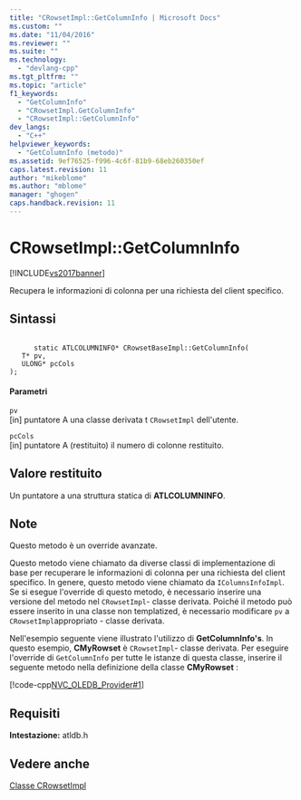 ```yaml
---
title: "CRowsetImpl::GetColumnInfo | Microsoft Docs"
ms.custom: ""
ms.date: "11/04/2016"
ms.reviewer: ""
ms.suite: ""
ms.technology: 
  - "devlang-cpp"
ms.tgt_pltfrm: ""
ms.topic: "article"
f1_keywords: 
  - "GetColumnInfo"
  - "CRowsetImpl.GetColumnInfo"
  - "CRowsetImpl::GetColumnInfo"
dev_langs: 
  - "C++"
helpviewer_keywords: 
  - "GetColumnInfo (metodo)"
ms.assetid: 9ef76525-f996-4c6f-81b9-68eb260350ef
caps.latest.revision: 11
author: "mikeblome"
ms.author: "mblome"
manager: "ghogen"
caps.handback.revision: 11
---
```

# CRowsetImpl::GetColumnInfo
[!INCLUDE[vs2017banner](../../assembler/inline/includes/vs2017banner.md)]

Recupera le informazioni di colonna per una richiesta del client specifico.  
  
## Sintassi  
  
```  
  
      static ATLCOLUMNINFO* CRowsetBaseImpl::GetColumnInfo(  
   T* pv,  
   ULONG* pcCols   
);  
```  
  
#### Parametri  
 `pv`  
 \[in\] puntatore A una classe derivata t `CRowsetImpl` dell'utente.  
  
 `pcCols`  
 \[in\] puntatore A \(restituito\) il numero di colonne restituito.  
  
## Valore restituito  
 Un puntatore a una struttura statica di **ATLCOLUMNINFO**.  
  
## Note  
 Questo metodo è un override avanzate.  
  
 Questo metodo viene chiamato da diverse classi di implementazione di base per recuperare le informazioni di colonna per una richiesta del client specifico.  In genere, questo metodo viene chiamato da `IColumnsInfoImpl`.  Se si esegue l'override di questo metodo, è necessario inserire una versione del metodo nel `CRowsetImpl`\- classe derivata.  Poiché il metodo può essere inserito in una classe non templatized, è necessario modificare `pv` a `CRowsetImpl`appropriato \- classe derivata.  
  
 Nell'esempio seguente viene illustrato l'utilizzo di **GetColumnInfo's**.  In questo esempio, **CMyRowset** è `CRowsetImpl`\- classe derivata.  Per eseguire l'override di `GetColumnInfo` per tutte le istanze di questa classe, inserire il seguente metodo nella definizione della classe **CMyRowset** :  
  
 [!code-cpp[NVC_OLEDB_Provider#1](../../data/oledb/codesnippet/CPP/crowsetimpl-getcolumninfo_1.h)]  
  
## Requisiti  
 **Intestazione:** atldb.h  
  
## Vedere anche  
 [Classe CRowsetImpl](../../data/oledb/crowsetimpl-class.md)